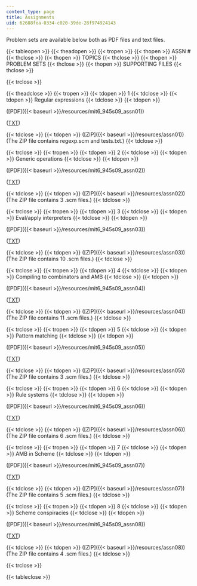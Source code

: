 ```yaml
---
content_type: page
title: Assignments
uid: 62688fea-0334-c020-39de-28f974924143
---
```


Problem sets are available below both as PDF files and text files.

{{< tableopen >}}
{{< theadopen >}}
{{< tropen >}}
{{< thopen >}}
ASSN #
{{< thclose >}}
{{< thopen >}}
TOPICS
{{< thclose >}}
{{< thopen >}}
PROBLEM SETS
{{< thclose >}}
{{< thopen >}}
SUPPORTING FILES
{{< thclose >}}

{{< trclose >}}

{{< theadclose >}}
{{< tropen >}}
{{< tdopen >}}
1
{{< tdclose >}}
{{< tdopen >}}
Regular expressions
{{< tdclose >}}
{{< tdopen >}}


([PDF]({{< baseurl >}}/resources/mit6_945s09_assn01))

([TXT](/courses/electrical-engineering-and-computer-science/6-945-adventures-in-advanced-symbolic-programming-spring-2009/assignments/assn01.txt))


{{< tdclose >}}
{{< tdopen >}}
([ZIP]({{< baseurl >}}/resources/assn01)) (The ZIP file contains regexp.scm and tests.txt.)
{{< tdclose >}}

{{< trclose >}}
{{< tropen >}}
{{< tdopen >}}
2
{{< tdclose >}}
{{< tdopen >}}
Generic operations
{{< tdclose >}}
{{< tdopen >}}


([PDF]({{< baseurl >}}/resources/mit6_945s09_assn02))

([TXT](/courses/electrical-engineering-and-computer-science/6-945-adventures-in-advanced-symbolic-programming-spring-2009/assignments/assn02.txt))


{{< tdclose >}}
{{< tdopen >}}
([ZIP]({{< baseurl >}}/resources/assn02)) (The ZIP file contains 3 .scm files.)
{{< tdclose >}}

{{< trclose >}}
{{< tropen >}}
{{< tdopen >}}
3
{{< tdclose >}}
{{< tdopen >}}
Eval/apply interpreters
{{< tdclose >}}
{{< tdopen >}}


([PDF]({{< baseurl >}}/resources/mit6_945s09_assn03))

([TXT](/courses/electrical-engineering-and-computer-science/6-945-adventures-in-advanced-symbolic-programming-spring-2009/assignments/assn03.txt))


{{< tdclose >}}
{{< tdopen >}}
([ZIP]({{< baseurl >}}/resources/assn03)) (The ZIP file contains 10 .scm files.)
{{< tdclose >}}

{{< trclose >}}
{{< tropen >}}
{{< tdopen >}}
4
{{< tdclose >}}
{{< tdopen >}}
Compiling to combinators and AMB
{{< tdclose >}}
{{< tdopen >}}


([PDF]({{< baseurl >}}/resources/mit6_945s09_assn04))

([TXT](/courses/electrical-engineering-and-computer-science/6-945-adventures-in-advanced-symbolic-programming-spring-2009/assignments/assn04.txt))


{{< tdclose >}}
{{< tdopen >}}
([ZIP]({{< baseurl >}}/resources/assn04)) (The ZIP file contains 11 .scm files.)
{{< tdclose >}}

{{< trclose >}}
{{< tropen >}}
{{< tdopen >}}
5
{{< tdclose >}}
{{< tdopen >}}
Pattern matching
{{< tdclose >}}
{{< tdopen >}}


([PDF]({{< baseurl >}}/resources/mit6_945s09_assn05))

([TXT](/courses/electrical-engineering-and-computer-science/6-945-adventures-in-advanced-symbolic-programming-spring-2009/assignments/assn05.txt))


{{< tdclose >}}
{{< tdopen >}}
([ZIP]({{< baseurl >}}/resources/assn05)) (The ZIP file contains 3 .scm files.)
{{< tdclose >}}

{{< trclose >}}
{{< tropen >}}
{{< tdopen >}}
6
{{< tdclose >}}
{{< tdopen >}}
Rule systems
{{< tdclose >}}
{{< tdopen >}}


([PDF]({{< baseurl >}}/resources/mit6_945s09_assn06))

([TXT](/courses/electrical-engineering-and-computer-science/6-945-adventures-in-advanced-symbolic-programming-spring-2009/assignments/assn06.txt))


{{< tdclose >}}
{{< tdopen >}}
([ZIP]({{< baseurl >}}/resources/assn06)) (The ZIP file contains 6 .scm files.)
{{< tdclose >}}

{{< trclose >}}
{{< tropen >}}
{{< tdopen >}}
7
{{< tdclose >}}
{{< tdopen >}}
AMB in Scheme
{{< tdclose >}}
{{< tdopen >}}


([PDF]({{< baseurl >}}/resources/mit6_945s09_assn07))

([TXT](/courses/electrical-engineering-and-computer-science/6-945-adventures-in-advanced-symbolic-programming-spring-2009/assignments/assn07.txt))


{{< tdclose >}}
{{< tdopen >}}
([ZIP]({{< baseurl >}}/resources/assn07)) (The ZIP file contains 5 .scm files.)
{{< tdclose >}}

{{< trclose >}}
{{< tropen >}}
{{< tdopen >}}
8
{{< tdclose >}}
{{< tdopen >}}
Scheme conspiracies
{{< tdclose >}}
{{< tdopen >}}


([PDF]({{< baseurl >}}/resources/mit6_945s09_assn08))

([TXT](/courses/electrical-engineering-and-computer-science/6-945-adventures-in-advanced-symbolic-programming-spring-2009/assignments/assn08.txt))


{{< tdclose >}}
{{< tdopen >}}
([ZIP]({{< baseurl >}}/resources/assn08)) (The ZIP file contains 4 .scm files.)
{{< tdclose >}}

{{< trclose >}}

{{< tableclose >}}